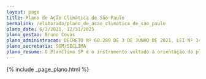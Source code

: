 ```yaml
---
layout: page
title: Plano de Ação Climática de São Paulo
permalink: /elaborado/plano_de_acao_climatica_de_sao_paulo
plano_date: 6/3/2021, 12/31/2025
plano_gestao: Bruno Covas
plano_administracao: DECRETO Nº 60.289 DE 3 DE JUNHO DE 2021, LEI Nº 14.933 DE 5 DE JUNHO DE 2009
plano_secretaria: SGM/SECLIMA
plano_resume: O PlanClima SP é o instrumento voltado à orientação do planejamento e gestão das políticas setoriais da Administração Municipal Direta e Indireta, visando estimular a redução das emissões de gases de efeito estufa e a adaptação aos impactos da mudança do clima, bem como transformar os atuais modos de produção e de consumo no âmbito do Município de São Paulo.
---
```

<div>
{% include _page_plano.html %}
</div>
